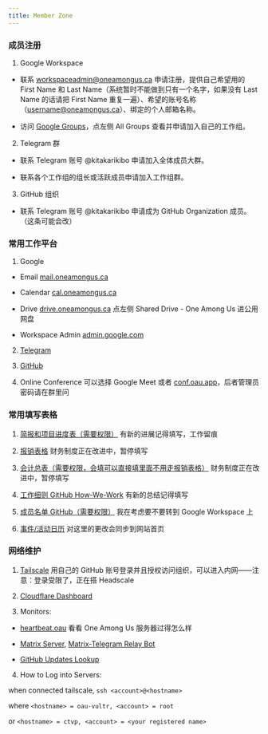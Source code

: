 ```yaml
---
title: Member Zone
---
```


### 成员注册

1. Google Workspace

- 联系 workspaceadmin@oneamongus.ca 申请注册，提供自己希望用的 First Name 和 Last Name（系统暂时不能做到只有一个名字，如果没有 Last Name 的话请把 First Name 重复一遍）、希望的账号名称（username@oneamongus.ca）、绑定的个人邮箱名称。

- 访问 [Google Groups](https://groups.google.com)，点左侧 All Groups 查看并申请加入自己的工作组。

2. Telegram 群

- 联系 Telegram 账号 @kitakarikibo 申请加入全体成员大群。

- 联系各个工作组的组长或活跃成员申请加入工作组群。

3. GitHub 组织

- 联系 Telegram 账号 @kitakarikibo 申请成为 GitHub Organization 成员。（这条可能会改）

### 常用工作平台

1. Google

- Email [mail.oneamongus.ca](http://mail.oneamongus.ca)

- Calendar [cal.oneamongus.ca](http://cal.oneamongus.ca)

- Drive [drive.oneamongus.ca](http://drive.oneamongus.ca) 点左侧 Shared Drive - One Among Us 进公用网盘

- Workspace Admin [admin.google.com](https://admin.google.com)

2. [Telegram](https://web.telegram.org)

3. [GitHub](https://github.com/one-among-us)

4. Online Conference 可以选择 Google Meet 或者 [conf.oau.app](https://conf.oau.app)，后者管理员密码请在群里问

### 常用填写表格

1. [简报和项目进度表（需要权限）](https://docs.google.com/spreadsheets/d/10HKV6kVFKswh-iUC-Vktxkzf0lY9CMzMm8JINPIgKOU/) 有新的进展记得填写，工作留痕

2. [报销表格](https://docs.google.com/forms/d/1QaUSCT4xow_sVLWj5dmLt73VVgpymNTFWHPek1tZT_8/edit) 财务制度正在改进中，暂停填写

3. [会计总表（需要权限，会填可以直接填里面不用走报销表格）](https://docs.google.com/spreadsheets/d/1TnYa_khIeI1iVL4_udp88FQ5i_QysFt6jpROkrC4kvc/edit#gid=972494132) 财务制度正在改进中，暂停填写

4. [工作细则 GitHub How-We-Work](https://github.com/one-among-us/how-we-work/) 有新的总结记得填写

5. [成员名单 GitHub（需要权限）](https://github.com/one-among-us/.github-private/blob/main/memo/members.md) 我在考虑要不要转到 Google Workspace 上

6. [事件/活动日历](https://calendar.google.com/calendar/u/2?cid=Y19kZWYzZGMxNjJkZGFmM2IxNWIzZWU0MTk1NTFhMmI2NTA2OGIyNDkzYzBlY2JiZGNlN2RhYTg2N2YyYmMwYWViQGdyb3VwLmNhbGVuZGFyLmdvb2dsZS5jb20) 对这里的更改会同步到网站首页

### 网络维护

1. [Tailscale](https://login.tailscale.com/admin) 用自己的 GitHub 账号登录并且授权访问组织，可以进入内网——注意：登录受限了，正在搭 Headscale

2. [Cloudflare Dashboard](https://dash.cloudflare.com/login)

3. Monitors:

- [heartbeat.oau](https://artefaritakuniklo.github.io/heartbeat.oau/) 看看 One Among Us 服务器过得怎么样

- [Matrix Server](https://oau.app/_matrix/client/versions), [Matrix-Telegram Relay Bot](https://t.me/oaumsgfwdbot)

- [GitHub Updates Lookup](https://t.me/oau_github)

4. How to Log into Servers:

when connected tailscale, `ssh <account>@<hostname>`

where `<hostname> = oau-vultr, <account> = root`

or `<hostname> = ctvp, <account> = <your registered name>`
